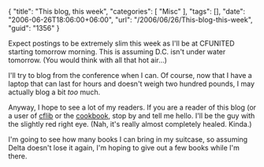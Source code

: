 {
	"title": "This blog, this week",
	"categories": [
		"Misc"
	],
	"tags": [],
	"date": "2006-06-26T18:06:00+06:00",
	"url": "/2006/06/26/This-blog-this-week",
	"guid": "1356"
}

Expect postings to be extremely slim this week as I'll be at CFUNITED starting tomorrow morning. This is assuming D.C. isn't under water tomorrow. (You would think with all that hot air...)

I'll try to blog from the conference when I can. Of course, now that I have a laptop that can last for hours and doesn't weigh two hundred pounds, I may actually blog a bit <i>too</i> much.

Anyway, I hope to see a lot of my readers. If you are a reader of this blog (or a user of <a href="http://www.cflib.org">cflib</a> or the <a href="http://www.coldfusioncookbook.com">cookbook</a>, stop by and tell me hello. I'll be the guy with the slightly red right eye. (Nah, it's really almost completely healed. Kinda.)

I'm going to see how many books I can bring in my suitcase, so assuming Delta doesn't lose it again, I'm hoping to give out a few books while I'm there.